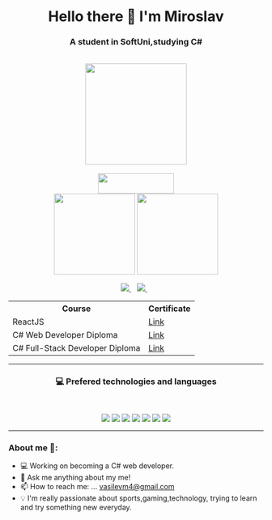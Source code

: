 <h1 align='center'>
  Hello there 👋 I'm Miroslav
</h1>

<h3 align='center'>
  A student in SoftUni,studying C#
</h3>
 <div align='center'>
   <br>
  <img width="200"  src="https://media.giphy.com/media/xbLZjyMNQqEpTKjkSm/giphy.gif">
   <br>
 </div>
 <div align='center'>
   <br>
  <img width="150" height="40" src="https://visitor-badge.glitch.me/badge?page_id=mirakis97">
   <br>
 </div>
   
<div align='center'>
  <img height="160em" src="https://github-readme-stats-eight-theta.vercel.app/api?username=mirakis97&show_icons=true&theme=react&include_all_commits=true&count_private=true "/>
  <img height="160em" src="https://github-readme-stats-eight-theta.vercel.app/api/top-langs/?username=mirakis97&layout=compact&langs_count=8&hide=java,r&theme=react"/>
</div>

<p align='center'>
  <a href="https://www.linkedin.com/in/miroslav-vasilev-51867b1b7/">
    <img src="https://img.shields.io/badge/linkedin-%230077B5.svg?&style=for-the-badge&logo=linkedin&logoColor=white" />
  </a>&nbsp;&nbsp;
  <a href="mailto:vasilevm4@gmail.com">
    <img src="https://img.shields.io/badge/Gmail-D14836?style=for-the-badge&logo=gmail&logoColor=white" />
  </a>&nbsp;&nbsp;
</p>
 
 <table align='center'>
  <tr>
    <th>Course</th>
    <th>Certificate</th>
  </tr>
   <tr>
    <td>
      ReactJS
    </td>
    <td>
      <a href="https://softuni.bg/certificates/details/140682/bc4d5e0f">
      Link
        </a>
    </td>
  </tr>
    <tr>
    <td>
      C# Web Developer Diploma
    </td>
    <td>
      <a href="https://softuni.bg/certificates/details/137260/286c6df0">
      Link
        </a>
    </td>
  </tr>
  </tr>
    <tr>
    <td>
      C# Full-Stack Developer Diploma
    </td>
    <td>
      <a href="https://softuni.bg/certificates/details/142274/aff8cafc">
      Link
        </a>
    </td>
  </tr>
</table>

---

<h3 align='center'>💻 Prefered technologies and languages</h3><br/>
<p align='center'>
  <img src="https://img.shields.io/badge/C Sharp-239120?style=for-the-badge&logo=c-sharp&logoColor=white">
  <img src="https://img.shields.io/badge/.NET-512BD4?style=for-the-badge&logo=.net&logoColor=white">
  <img src="https://img.shields.io/badge/Microsoft SQL Server-CC2927?style=for-the-badge&logo=microsoft-sql-server&logoColor=white">
  <img src="https://img.shields.io/badge/JavaScript-F7DF1E?style=for-the-badge&logo=javascript&logoColor=black">
  <img src="https://img.shields.io/badge/HTML5-E34F26?style=for-the-badge&logo=html5&logoColor=white">
  <img src="https://img.shields.io/badge/CSS3-1572B6?style=for-the-badge&logo=css3&logoColor=white">
  <img src="https://img.shields.io/static/v1?style=for-the-badge&message=React&color=222222&logo=React&logoColor=61DAFB&label=">
</p>

---

<h3>About me 👻:</h3>

- 💻 Working on becoming a C# web developer.
- 💬 Ask me anything about my me!
- 📫 How to reach me: ... vasilevm4@gmail.com
- 💡 I'm really passionate about sports,gaming,technology, trying to learn and try something new everyday.
